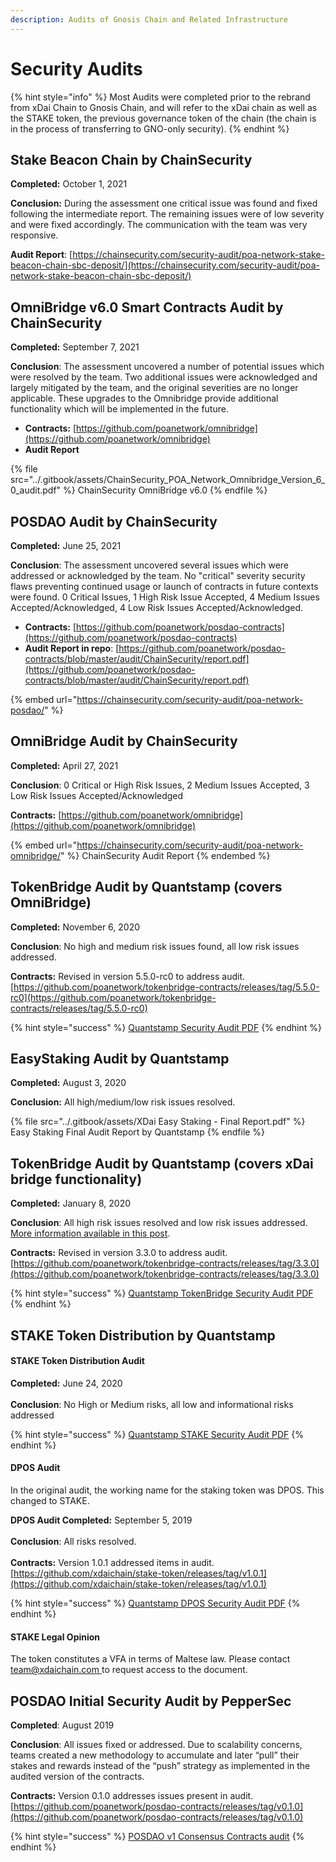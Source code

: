 ```yaml
---
description: Audits of Gnosis Chain and Related Infrastructure
---
```


# Security Audits

{% hint style="info" %}
Most Audits were completed prior to the rebrand from xDai Chain to Gnosis Chain, and will refer to the xDai chain as well as the STAKE token, the previous governance token of the chain (the chain is in the process of transferring to GNO-only security).
{% endhint %}

## Stake Beacon Chain by ChainSecurity <a href="#omnibridge-audit-by-chainsecurity" id="omnibridge-audit-by-chainsecurity"></a>

**Completed:** October 1, 2021

**Conclusion:** During the assessment one critical issue was found and fixed following the intermediate report. The remaining issues were of low severity and were fixed accordingly. The communication with the team was very responsive.

**Audit Report**: [https://chainsecurity.com/security-audit/poa-network-stake-beacon-chain-sbc-deposit/](https://chainsecurity.com/security-audit/poa-network-stake-beacon-chain-sbc-deposit/)

## OmniBridge v6.0 Smart Contracts Audit by ChainSecurity <a href="#omnibridge-audit-by-chainsecurity" id="omnibridge-audit-by-chainsecurity"></a>

**Completed:** September 7, 2021

**Conclusion**: The assessment uncovered a number of potential issues which were resolved by the team. Two additional issues were acknowledged and largely mitigated by the team, and the original severities are no longer applicable. These upgrades to the Omnibridge provide additional functionality which will be implemented in the future.

* **Contracts:** [https://github.com/poanetwork/omnibridge](https://github.com/poanetwork/omnibridge)
* **Audit Report**

{% file src="../.gitbook/assets/ChainSecurity_POA_Network_Omnibridge_Version_6_0_audit.pdf" %}
ChainSecurity OmniBridge v6.0
{% endfile %}

## POSDAO Audit by ChainSecurity <a href="#omnibridge-audit-by-chainsecurity" id="omnibridge-audit-by-chainsecurity"></a>

**Completed:** June 25, 2021

**Conclusion**: The assessment uncovered several issues which were addressed or acknowledged by the team. No "critical" severity security flaws preventing continued usage or launch of contracts in future contexts were found. 0 Critical Issues, 1 High Risk Issue Accepted, 4 Medium Issues Accepted/Acknowledged, 4 Low Risk Issues Accepted/Acknowledged.

* **Contracts:** [https://github.com/poanetwork/posdao-contracts](https://github.com/poanetwork/posdao-contracts)
* **Audit Report in repo**: [https://github.com/poanetwork/posdao-contracts/blob/master/audit/ChainSecurity/report.pdf](https://github.com/poanetwork/posdao-contracts/blob/master/audit/ChainSecurity/report.pdf)

{% embed url="https://chainsecurity.com/security-audit/poa-network-posdao/" %}

## OmniBridge Audit by ChainSecurity <a href="#omnibridge-audit-by-chainsecurity" id="omnibridge-audit-by-chainsecurity"></a>

**Completed:** April 27, 2021

**Conclusion**: 0 Critical or High Risk Issues, 2 Medium Issues Accepted, 3 Low Risk Issues Accepted/Acknowledged

**Contracts:** [https://github.com/poanetwork/omnibridge](https://github.com/poanetwork/omnibridge)​

{% embed url="https://chainsecurity.com/security-audit/poa-network-omnibridge/" %}
ChainSecurity Audit Report
{% endembed %}

## TokenBridge Audit by Quantstamp (covers OmniBridge)

**Completed:** November 6, 2020

**Conclusion**: No high and medium risk issues found, all low risk issues addressed.

**Contracts:** Revised in version 5.5.0-rc0 to address audit. [https://github.com/poanetwork/tokenbridge-contracts/releases/tag/5.5.0-rc0](https://github.com/poanetwork/tokenbridge-contracts/releases/tag/5.5.0-rc0)

{% hint style="success" %}
[Quantstamp Security Audit PDF](https://github.com/poanetwork/tokenbridge/blob/master/audit/quantstamp/POA-Network-TokenBridge-contracts-5.4.1-security-assessment-report.pdf)
{% endhint %}

## EasyStaking Audit by Quantstamp

**Completed:** August 3, 2020

**Conclusion:** All high/medium/low risk issues resolved.

{% file src="../.gitbook/assets/XDai Easy Staking - Final Report.pdf" %}
Easy Staking Final Audit Report by Quantstamp
{% endfile %}

## TokenBridge Audit by Quantstamp (covers xDai bridge functionality)

**Completed:** January 8, 2020

**Conclusion**: All high risk issues resolved and low risk issues addressed. [More information available in this post](https://forum.poa.network/t/quantstamp-security-audit-for-tokenbridge-contracts-completed/3233).

**Contracts:** Revised in version 3.3.0 to address audit. [https://github.com/poanetwork/tokenbridge-contracts/releases/tag/3.3.0](https://github.com/poanetwork/tokenbridge-contracts/releases/tag/3.3.0)

{% hint style="success" %}
[Quantstamp TokenBridge Security Audit PDF](https://github.com/poanetwork/tokenbridge/blob/73d500210546e2959536dc569f1aec5752077225/audit/quantstamp/POA-Network-Token-bridge-security-assessment-report.pdf)
{% endhint %}

## STAKE Token Distribution by Quantstamp

#### **STAKE Token Distribution Audit**

**Completed:** June 24, 2020\
\
**Conclusion**: No High or Medium risks, all low and informational risks addressed

{% hint style="success" %}
[Quantstamp STAKE Security Audit PDF](https://github.com/xdaichain/stake-token/blob/master/audit/Quantstamp/xDAI%20STAKE%20Token%20Distribution%20-%20Additional%20Report.pdf)
{% endhint %}

#### **DPOS Audit**

In the original audit,  the working name for the staking token was DPOS. This changed to STAKE.

**DPOS Audit Completed:** September 5, 2019\
\
**Conclusion**: All risks resolved. \
\
**Contracts:** Version 1.0.1 addressed items in audit.\
[https://github.com/xdaichain/stake-token/releases/tag/v1.0.1](https://github.com/xdaichain/stake-token/releases/tag/v1.0.1)

{% hint style="success" %}
[Quantstamp DPOS Security Audit PDF](https://github.com/xdaichain/stake-token/blob/master/audit/Quantstamp/DPOS%20token-Audit%20Final%20Report.pdf)
{% endhint %}

#### **STAKE Legal Opinion**

The token constitutes a VFA in terms of Maltese law. Please contact [team@xdaichain.com ](mailto:team@xdaichain.com)to request access to the document.

## POSDAO Initial Security Audit by PepperSec

**Completed**: August 2019

**Conclusion**: All issues fixed or addressed. Due to scalability concerns, teams created a new methodology to accumulate and later “pull” their stakes and rewards instead of the “push” strategy as implemented in the audited version of the contracts.

**Contracts:** Version 0.1.0 addresses issues present in audit. [https://github.com/poanetwork/posdao-contracts/releases/tag/v0.1.0](https://github.com/poanetwork/posdao-contracts/releases/tag/v0.1.0)

{% hint style="success" %}
[POSDAO v1 Consensus Contracts audit](https://forum.poa.network/t/security-audits-of-posdao-consensus-contracts/2921)
{% endhint %}
